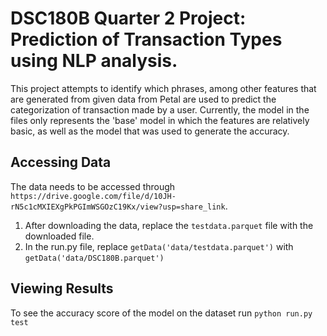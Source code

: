 # DSC180B Quarter 2 Project: Prediction of Transaction Types using NLP analysis.
This project attempts to identify which phrases, among other features that are generated from given data from Petal are used to predict the categorization of transaction made by a user. Currently, the model in the files only represents the 'base' model in which the features are relatively basic, as well as the model that was used to generate the accuracy.

## Accessing Data
The data needs to be accessed through ``` https://drive.google.com/file/d/10JH-rN5c1cMXIEXgPkPGImWSGOzC19Kx/view?usp=share_link ```.
1) After downloading the data, replace the ``` testdata.parquet ``` file with the downloaded file.
2) In the run.py file, replace ```getData('data/testdata.parquet')``` with ```getData('data/DSC180B.parquet')```

## Viewing Results
To see the accuracy score of the model on the dataset run ``` python run.py test ```

